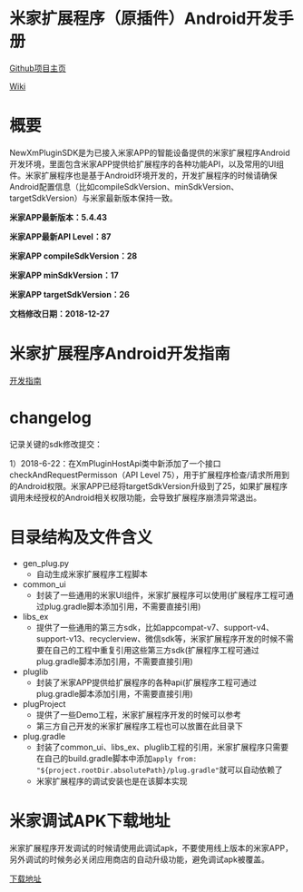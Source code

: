 # 米家扩展程序（原插件）Android开发手册
[Github项目主页](https://github.com/MiEcosystem/NewXmPluginSDK)

[Wiki](https://github.com/MiEcosystem/NewXmPluginSDK/wiki)


# 概要

NewXmPluginSDK是为已接入米家APP的智能设备提供的米家扩展程序Android开发环境，里面包含米家APP提供给扩展程序的各种功能API，以及常用的UI组件。米家扩展程序也是基于Android环境开发的，开发扩展程序的时候请确保Android配置信息（比如compileSdkVersion、minSdkVersion、targetSdkVersion）与米家最新版本保持一致。

**米家APP最新版本：5.4.43**

**米家APP最新API Level：87**

**米家APP compileSdkVersion：28**

**米家APP minSdkVersion：17**

**米家APP targetSdkVersion：26**

**文档修改日期：2018-12-27**

# 米家扩展程序Android开发指南
[开发指南](https://iot.mi.com/new/guide.html?file=05-%E7%B1%B3%E5%AE%B6%E6%89%A9%E5%B1%95%E7%A8%8B%E5%BA%8F%E5%BC%80%E5%8F%91%E6%8C%87%E5%8D%97/01-Android%E5%BC%80%E5%8F%91%E6%8C%87%E5%8D%97/01-%E7%B1%B3%E5%AE%B6%E6%89%A9%E5%B1%95%E7%A8%8B%E5%BA%8F%E6%95%B4%E4%BD%93%E7%AE%80%E4%BB%8B)

# changelog
记录关键的sdk修改提交：

1）2018-6-22：在XmPluginHostApi类中新添加了一个接口checkAndRequestPermisson（API Level 75），用于扩展程序检查/请求所用到的Android权限。米家APP已经将targetSdkVersion升级到了25，如果扩展程序调用未经授权的Android相关权限功能，会导致扩展程序崩溃异常退出。

# 目录结构及文件含义

* gen_plug.py
	* 自动生成米家扩展程序工程脚本
* common_ui
	* 封装了一些通用的米家UI组件，米家扩展程序可以使用(扩展程序工程可通过plug.gradle脚本添加引用，不需要直接引用)
* libs_ex
	* 提供了一些通用的第三方sdk，比如appcompat-v7、support-v4、support-v13、recyclerview、微信sdk等，米家扩展程序开发的时候不需要在自己的工程中重复引用这些第三方sdk(扩展程序工程可通过plug.gradle脚本添加引用，不需要直接引用)
* pluglib
	* 封装了米家APP提供给扩展程序的各种api(扩展程序工程可通过plug.gradle脚本添加引用，不需要直接引用) 
* plugProject
	* 提供了一些Demo工程，米家扩展程序开发的时候可以参考
	* 第三方自己开发的米家扩展程序工程也可以放置在此目录下
* plug.gradle
	* 封装了common\_ui、libs\_ex、pluglib工程的引用，米家扩展程序只需要在自己的build.gradle脚本中添加`apply from: "${project.rootDir.absolutePath}/plug.gradle"`就可以自动依赖了
	* 米家扩展程序的调试安装也是在该脚本实现

# 米家调试APK下载地址

米家扩展程序开发调试的时候请使用此调试apk，不要使用线上版本的米家APP，另外调试的时候务必关闭应用商店的自动升级功能，避免调试apk被覆盖。

[下载地址](米家调试APK下载地址.md)



